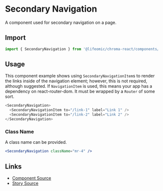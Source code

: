 # Secondary Navigation

A component used for secondary navigation on a page.

<!-- STORY -->

## Import

```js
import { SecondaryNavigation } from '@lifeomic/chroma-react/components/SecondaryNavigation';
```

## Usage

This component example shows using `SecondaryNavigationItem`s to render the
links inside of the navigation element; however, this is not required, although
suggested. If `NavigationItem` is used, this means your app has a dependency on
react-router-dom. It must be wrapped by a `Router` of some sort.

```js
<SecondaryNavigation>
  <SecondaryNavigationItem to="/link-1" label="Link 1" />
  <SecondaryNavigationItem to="/link-2" label="Link 2" />
</SecondaryNavigation>
```

### Class Name

A class name can be provided.

```jsx
<SecondaryNavigation className="mr-4" />
```

## Links

- [Component Source](https://github.com/lifeomic/chroma-react/blob/master/src/components/SecondaryNavigation/SecondaryNavigation.tsx)
- [Story Source](https://github.com/lifeomic/chroma-react/blob/master/stories/components/SecondaryNavigation/SecondaryNavigation/stories.tsx)
